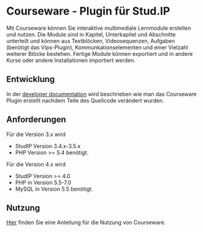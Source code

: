 Courseware - Plugin für Stud.IP
==============================

Mit Courseware können Sie interaktive multimediale Lernmodule erstellen und nutzen. Die Module sind in Kapitel, Unterkapitel und Abschnitte unterteilt und können aus Textblöcken, Videosequenzen, Aufgaben (benötigt das Vips-Plugin), Kommunkationselementen und einer Vielzahl weiterer Blöcke bestehen. Fertige Module können exportiert und in andere Kurse oder andere Installationen importiert werden.

Entwicklung
-----------

In der [developer documentation](docs/development.md) wird beschrieben wie man 
das Courseware Plugin erstellt nachdem Teile des Quellcode verändert wurden.


Anforderungen
------------

Für die Version 3.x wird 
* StudIP Version 3.4.x-3.5.x
* PHP Version >= 5.4
benötigt.


Für die Version 4.x wird 
* StudIP Version >= 4.0
* PHP in Version 5.5-7.0
* MySQL in Version 5.5
benötigt.


Nutzung
-------

[Hier](docs/usage.md) finden Sie eine Anleitung für die Nutzung von Courseware.
